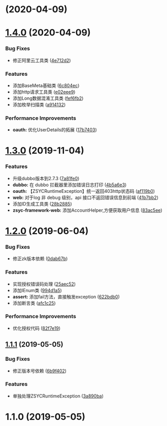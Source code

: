 # [](https://gitlab.com/zsyc/framework/zsyc-framework/compare/v1.4.0...v) (2020-04-09)



# [1.4.0](https://gitlab.com/zsyc/framework/zsyc-framework/compare/v1.3.0...v1.4.0) (2020-04-09)


### Bug Fixes

* 修正阿里云工具类 ([4e712d2](https://gitlab.com/zsyc/framework/zsyc-framework/commit/4e712d2))


### Features

* 添加BaseMeta基础类 ([6c804ec](https://gitlab.com/zsyc/framework/zsyc-framework/commit/6c804ec))
* 添加http请求工具类 ([e02eee9](https://gitlab.com/zsyc/framework/zsyc-framework/commit/e02eee9))
* 添加Long数据混淆工具类 ([fef6fb2](https://gitlab.com/zsyc/framework/zsyc-framework/commit/fef6fb2))
* 添加枚举扫描类 ([a914132](https://gitlab.com/zsyc/framework/zsyc-framework/commit/a914132))


### Performance Improvements

* **oauth:** 优化UserDetails的拓展 ([17b7403](https://gitlab.com/zsyc/framework/zsyc-framework/commit/17b7403))



# [1.3.0](https://gitlab.com/zsyc/framework/zsyc-framework/compare/v1.2.0...v1.3.0) (2019-11-04)


### Features

* 升级dubbo版本到2.7.3 ([7a81fe0](https://gitlab.com/zsyc/framework/zsyc-framework/commit/7a81fe0))
* **dubbo:** 在 dubbo 拦截器里添加错误日志打印 ([4b5a6e3](https://gitlab.com/zsyc/framework/zsyc-framework/commit/4b5a6e3))
* **oauth:** 【ZSYCRuntimeException】统一返回403http状态码 ([af119b0](https://gitlab.com/zsyc/framework/zsyc-framework/commit/af119b0))
* **web:** 对于log 非 debug 级别，api 接口不返回错误信息到前端 ([41b7bb2](https://gitlab.com/zsyc/framework/zsyc-framework/commit/41b7bb2))
* 添加ID生成工具类 ([28b2885](https://gitlab.com/zsyc/framework/zsyc-framework/commit/28b2885))
* **zsyc-framework-web:** 添加AccountHelper,方便获取用户信息 ([83ac5ee](https://gitlab.com/zsyc/framework/zsyc-framework/commit/83ac5ee))



# [1.2.0](https://gitlab.com/zsyc/framework/zsyc-framework/compare/v1.1.1...v1.2.0) (2019-06-04)


### Bug Fixes

* 修正zk版本依赖 ([0dab67b](https://gitlab.com/zsyc/framework/zsyc-framework/commit/0dab67b))


### Features

* 实现授权错误码处理 ([25aec52](https://gitlab.com/zsyc/framework/zsyc-framework/commit/25aec52))
* 添加IEnum类 ([994d1a5](https://gitlab.com/zsyc/framework/zsyc-framework/commit/994d1a5))
* **assert:** 添加fail方法，直接触发exception ([622bdb0](https://gitlab.com/zsyc/framework/zsyc-framework/commit/622bdb0))
* 添加断言类 ([afc1c25](https://gitlab.com/zsyc/framework/zsyc-framework/commit/afc1c25))


### Performance Improvements

* 优化授权代码 ([82f7e19](https://gitlab.com/zsyc/framework/zsyc-framework/commit/82f7e19))



## [1.1.1](https://gitlab.com/zsyc/framework/zsyc-framework/compare/v1.1.0...v1.1.1) (2019-05-05)


### Bug Fixes

* 修正版本号依赖 ([6b9f402](https://gitlab.com/zsyc/framework/zsyc-framework/commit/6b9f402))


### Features

* 单独处理ZSYCRuntimeException ([3a890ba](https://gitlab.com/zsyc/framework/zsyc-framework/commit/3a890ba))



# 1.1.0 (2019-05-05)



